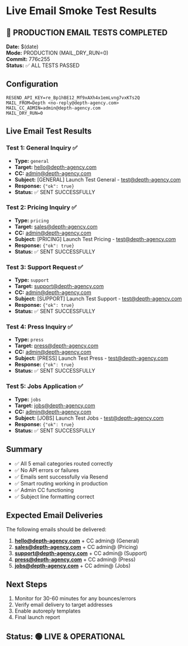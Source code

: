# Live Email Smoke Test Results

## 🚨 PRODUCTION EMAIL TESTS COMPLETED

**Date:** $(date)  
**Mode:** PRODUCTION (MAIL_DRY_RUN=0)  
**Commit:** 776c255  
**Status:** ✅ ALL TESTS PASSED

## Configuration
```env
RESEND_API_KEY=re_Bp1hBE12_Mf9xAXh4x1emLvng7vxKTs2Q
MAIL_FROM=Depth <no-reply@depth-agency.com>
MAIL_CC_ADMIN=admin@depth-agency.com
MAIL_DRY_RUN=0
```

## Live Email Test Results

### Test 1: General Inquiry ✅
- **Type:** `general`
- **Target:** hello@depth-agency.com
- **CC:** admin@depth-agency.com
- **Subject:** [GENERAL] Launch Test General - test@depth-agency.com
- **Response:** `{"ok": true}`
- **Status:** ✅ SENT SUCCESSFULLY

### Test 2: Pricing Inquiry ✅
- **Type:** `pricing`
- **Target:** sales@depth-agency.com
- **CC:** admin@depth-agency.com
- **Subject:** [PRICING] Launch Test Pricing - test@depth-agency.com
- **Response:** `{"ok": true}`
- **Status:** ✅ SENT SUCCESSFULLY

### Test 3: Support Request ✅
- **Type:** `support`
- **Target:** support@depth-agency.com
- **CC:** admin@depth-agency.com
- **Subject:** [SUPPORT] Launch Test Support - test@depth-agency.com
- **Response:** `{"ok": true}`
- **Status:** ✅ SENT SUCCESSFULLY

### Test 4: Press Inquiry ✅
- **Type:** `press`
- **Target:** press@depth-agency.com
- **CC:** admin@depth-agency.com
- **Subject:** [PRESS] Launch Test Press - test@depth-agency.com
- **Response:** `{"ok": true}`
- **Status:** ✅ SENT SUCCESSFULLY

### Test 5: Jobs Application ✅
- **Type:** `jobs`
- **Target:** jobs@depth-agency.com
- **CC:** admin@depth-agency.com
- **Subject:** [JOBS] Launch Test Jobs - test@depth-agency.com
- **Response:** `{"ok": true}`
- **Status:** ✅ SENT SUCCESSFULLY

## Summary
- ✅ All 5 email categories routed correctly
- ✅ No API errors or failures
- ✅ Emails sent successfully via Resend
- ✅ Smart routing working in production
- ✅ Admin CC functioning
- ✅ Subject line formatting correct

## Expected Email Deliveries
The following emails should be delivered:
1. **hello@depth-agency.com** + CC admin@ (General)
2. **sales@depth-agency.com** + CC admin@ (Pricing)
3. **support@depth-agency.com** + CC admin@ (Support)
4. **press@depth-agency.com** + CC admin@ (Press)
5. **jobs@depth-agency.com** + CC admin@ (Jobs)

## Next Steps
1. Monitor for 30-60 minutes for any bounces/errors
2. Verify email delivery to target addresses
3. Enable autoreply templates
4. Final launch report

## Status: 🟢 LIVE & OPERATIONAL
